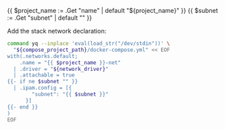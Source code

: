 {{ $project_name := .Get "name" | default "${project_name}" }}
{{ $subnet := .Get "subnet" | default "" }}

Add the stack network declaration:

```bash
command yq --inplace 'eval(load_str("/dev/stdin"))' \
  "${compose_project_path}/docker-compose.yml" << EOF
with(.networks.default;
    .name = "{{ $project_name }}-net"
  | .driver = "${network_driver}"
  | .attachable = true
{{- if ne $subnet "" }}
  | .ipam.config = [{
        "subnet": "{{ $subnet }}"
      }]
{{- end }}
)
EOF
```
